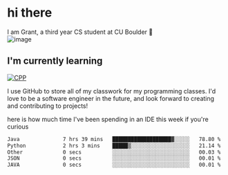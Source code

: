 
# hi there

I am Grant, a third year CS student at CU Boulder 👋  
![image](https://assets-sports.thescore.com/football/team/164/logo.png)

## I'm currently learning
[![CPP](https://skillicons.dev/icons?i=java,cpp,ts)](https://skillicons.dev)

I use GitHub to store all of my classwork for my programming classes.
I'd love to be a software engineer in the future, and look forward to creating and contributing to projects!

here is how much time I've been spending in an IDE this week if you're curious
<!--START_SECTION:waka-->

```txt
Java              7 hrs 39 mins   ███████████████████▓░░░░░   78.80 %
Python            2 hrs 3 mins    █████▒░░░░░░░░░░░░░░░░░░░   21.14 %
Other             0 secs          ░░░░░░░░░░░░░░░░░░░░░░░░░   00.03 %
JSON              0 secs          ░░░░░░░░░░░░░░░░░░░░░░░░░   00.01 %
JAVA              0 secs          ░░░░░░░░░░░░░░░░░░░░░░░░░   00.01 %
```

<!--END_SECTION:waka-->

<!---
gnestr/gnestr is a ✨ special ✨ repository because its `README.md` (this file) appears on your GitHub profile.
You can click the Preview link to take a look at your changes.
--->
